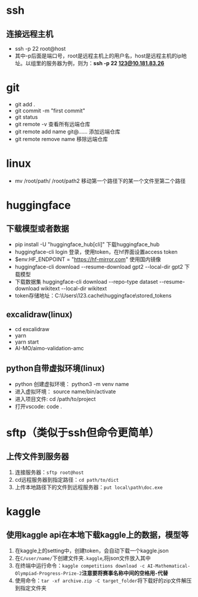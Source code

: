 # ssh
## 连接远程主机
- ssh -p 22 root@host
- 其中-p后面是端口号，root是远程主机上的用户名，host是远程主机的ip地址。以组里的服务器为例，则为：**ssh -p 22 123@10.181.83.26**

# git
- git add .
- git commit -m "first commit"
- git status
- git remote -v 查看所有远端仓库
- git remote add name git@......   添加远端仓库
- git remote remove name 移除远端仓库
# linux
- mv /root/path/  /root/path2
移动第一个路径下的某一个文件至第二个路径
# huggingface
## 下载模型或者数据
- pip install -U "huggingface_hub[cli]" 下载huggingface_hub
- huggingface-cli login 登录，使用token，在hf界面设置access token
- $env:HF_ENDPOINT = "https://hf-mirror.com" 使用国内镜像
- huggingface-cli download --resume-download gpt2 --local-dir gpt2  下载模型
- 下载数据集  huggingface-cli download --repo-type dataset --resume-download wikitext --local-dir wikitext
- token存储地址：C:\Users\123\.cache\huggingface\stored_tokens
## excalidraw(linux)
- cd excalidraw  
- yarn 
- yarn start
- AI-MO/aimo-validation-amc
## python自带虚拟环境(linux)
- python 创建虚拟环境：
    python3 -m venv name
- 进入虚拟环境：
	source name/bin/activate
- 进入项目文件:
	cd /path/to/project
- 打开vscode:
	code .
# sftp（类似于ssh但命令更简单）
## 上传文件到服务器
1. 连接服务器：`sftp root@host`
2. cd远程服务器到指定路径：`cd path/to/dict`
3. 上传本地路径下的文件到远程服务器：`put local\path\doc.exe`
# kaggle
## 使用kaggle api在本地下载kaggle上的数据，模型等
1. 在kaggle上的setting中，创建token，会自动下载一个kaggle.json
2. 在`C/user/name/`下创建文件夹`.kaggle`,将json文件放入其中
3. 在终端中运行命令：`kaggle competitions download -c AI-Mathematical-Olympiad-Progress-Prize-2`**注意要将赛事名称中间的空格用`-`代替**
4. 使用命令：`tar -xf archive.zip -C target_folder`将下载好的zip文件解压到指定文件夹
